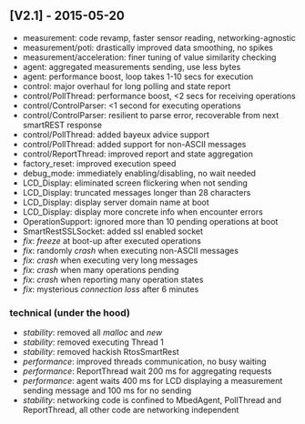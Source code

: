 ## [V2.1] - 2015-05-20

* measurement: code revamp, faster sensor reading, networking-agnostic
* measurement/poti: drastically improved data smoothing, no spikes
* measurement/acceleration: finer tuning of value similarity checking
* agent: aggregated measurements sending, use less bytes
* agent: performance boost, loop takes 1-10 secs for execution
* control: major overhaul for long polling and state report
* control/PollThread: performance boost, <2 secs for receiving operations
* control/ControlParser: <1 second for executing operations
* control/ControlParser: resilient to parse error, recoverable from next smartREST response
* control/PollThread: added bayeux advice support
* control/PollThread: added support for non-ASCII messages
* control/ReportThread: improved report and state aggregation
* factory_reset: improved execution speed
* debug_mode: immediately enabling/disabling, no wait needed
* LCD_Display: eliminated screen flickering when not sending
* LCD_Display: truncated messages longer than 28 characters
* LCD_Display: display server domain name at boot
* LCD_Display: display more concrete info when encounter errors
* OperationSupport: ignored more than 10 pending operations at boot
* SmartRestSSLSocket: added ssl enabled socket
* _fix_: *freeze* at boot-up after executed operations
* _fix_: randomly *crash* when executing non-ASCII messages
* _fix_: *crash* when executing very long messages
* _fix_: *crash* when many operations pending
* _fix_: *crash* when reporting many operation states
* _fix_: mysterious *connection loss* after 6 minutes

### technical (under the hood)

* _stability_: removed all _malloc_ and _new_
* _stability_: removed executing Thread 1
* _stability_: removed hackish RtosSmartRest
* _performance_: improved threads communication, no busy waiting
* _performance_: ReportThread wait 200 ms for aggregating requests
* _performance_: agent waits 400 ms for LCD displaying a measurement sending message and 100 ms for no sending
* _stability_: networking code is confined to MbedAgent, PollThread and ReportThread, all other code are networking independent
